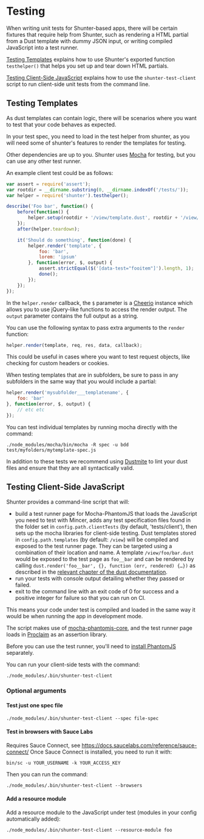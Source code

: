 # Testing

When writing unit tests for Shunter-based apps, there will be certain fixtures that require help from Shunter, such as rendering a HTML partial from a Dust template with dummy JSON input, or writing compiled JavaScript into a test runner.

[Testing Templates](#testing-templates) explains how to use Shunter's exported function `testhelper()` that helps you set up and tear down HTML partials.

[Testing Client-Side JavaScript](#testing-client-side-javascript) explains how to use the `shunter-test-client` script to run client-side unit tests from the command line.

## Testing Templates

As dust templates can contain logic, there will be scenarios where you want to test that your code behaves as expected.

In your test spec, you need to load in the test helper from shunter, as you will need some of shunter's features to render the templates for testing.

Other dependencies are up to you. Shunter uses [Mocha](https://mochajs.org/) for testing, but you can use any other test runner.

An example client test could be as follows:

```js
var assert = require('assert');
var rootdir = __dirname.substring(0, __dirname.indexOf('/tests/'));
var helper = require('shunter').testhelper();

describe('Foo bar', function() {
	before(function() {
		helper.setup(rootdir + '/view/template.dust', rootdir + '/view/subdir/template.dust');
	});
	after(helper.teardown);

	it('Should do something', function(done) {
		helper.render('template', {
			foo: 'bar',
			lorem: 'ipsum'
		}, function(error, $, output) {
			assert.strictEqual($('[data-test="fooitem"]').length, 1);
			done();
		});
	});
});
```

In the `helper.render` callback, the `$` parameter is a [Cheerio](https://github.com/cheeriojs/cheerio) instance which allows you to use jQuery-like functions to access the render output. The `output` parameter contains the full output as a string.

You can use the following syntax to pass extra arguments to the `render` function:

```js
helper.render(template, req, res, data, callback);
```

This could be useful in cases where you want to test request objects, like checking for custom headers or cookies.

When testing templates that are in subfolders, be sure to pass in any subfolders in the same way that you would include a partial:

```js
helper.render('mysubfolder___templatename', {
	foo: 'bar'
}, function(error, $, output) {
	// etc etc
});
```

You can test individual templates by running mocha directly with the command:

```shell
./node_modules/mocha/bin/mocha -R spec -u bdd test/myfolders/mytemplate-spec.js
```

In addition to these tests we recommend using [Dustmite](https://github.com/nature/dustmite) to lint your dust files and ensure that they are all syntactically valid.

## Testing Client-Side JavaScript

Shunter provides a command-line script that will:

* build a test runner page for Mocha-PhantomJS that loads the JavaScript you need to test with Mincer, adds any test specification files found in the folder set in `config.path.clientTests` (by default, 'tests/client'), then sets up the mocha libraries for client-side testing. Dust templates stored in `config.path.templates` (by default: `/view`) will be compiled and exposed to the test runner page. They can be targeted using a combination of their location and name. A template `/view/foo/bar.dust` would be exposed to the test page as `foo__bar` and can be rendered by calling `dust.render('foo__bar', {}, function (err, rendered) {…})` as described in the [relevant chapter of the dust documentation](http://www.dustjs.com/guides/rendering/).
* run your tests with console output detailing whether they passed or failed.
* exit to the command line with an exit code of 0 for success and a positive integer for failure so that you can run on CI.

This means your code under test is compiled and loaded in the same way it would be when running the app in development mode.

The script makes use of [mocha-phantomjs-core](https://github.com/nathanboktae/mocha-phantomjs-core), and the test runner page loads in [Proclaim](https://github.com/rowanmanning/proclaim) as an assertion library.

Before you can use the test runner, you'll need to [install PhantomJS](http://phantomjs.org/) separately.

You can run your client-side tests with the command:

```shell
./node_modules/.bin/shunter-test-client
```

### Optional arguments

#### Test just one spec file

```shell
./node_modules/.bin/shunter-test-client --spec file-spec
```

#### Test in browsers with Sauce Labs

Requires Sauce Connect, see https://docs.saucelabs.com/reference/sauce-connect/
Once Sauce Connect is installed, you need to run it with:

```shell
bin/sc -u YOUR_USERNAME -k YOUR_ACCESS_KEY
```

Then you can run the command:

```shell
./node_modules/.bin/shunter-test-client --browsers
```

#### Add a resource module

Add a resource module to the JavaScript under test (modules in your config automatically added):

```shell
./node_modules/.bin/shunter-test-client --resource-module foo
```
